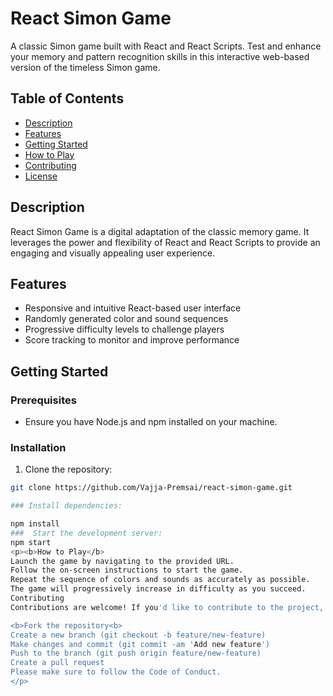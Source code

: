# React Simon Game

A classic Simon game built with React and React Scripts. Test and enhance your memory and pattern recognition skills in this interactive web-based version of the timeless Simon game.

## Table of Contents

- [Description](#description)
- [Features](#features)
- [Getting Started](#getting-started)
- [How to Play](#how-to-play)
- [Contributing](#contributing)
- [License](#license)

## Description

React Simon Game is a digital adaptation of the classic memory game. It leverages the power and flexibility of React and React Scripts to provide an engaging and visually appealing user experience.

## Features

- Responsive and intuitive React-based user interface
- Randomly generated color and sound sequences
- Progressive difficulty levels to challenge players
- Score tracking to monitor and improve performance

## Getting Started

### Prerequisites

- Ensure you have Node.js and npm installed on your machine.

### Installation

1. Clone the repository:

```bash
git clone https://github.com/Vajja-Premsai/react-simon-game.git

### Install dependencies:

npm install
###  Start the development server:
npm start
<p><b>How to Play</b>
Launch the game by navigating to the provided URL.
Follow the on-screen instructions to start the game.
Repeat the sequence of colors and sounds as accurately as possible.
The game will progressively increase in difficulty as you succeed.
Contributing
Contributions are welcome! If you'd like to contribute to the project, please follow these steps:

<b>Fork the repository<b>
Create a new branch (git checkout -b feature/new-feature)
Make changes and commit (git commit -am 'Add new feature')
Push to the branch (git push origin feature/new-feature)
Create a pull request
Please make sure to follow the Code of Conduct.
</p>
